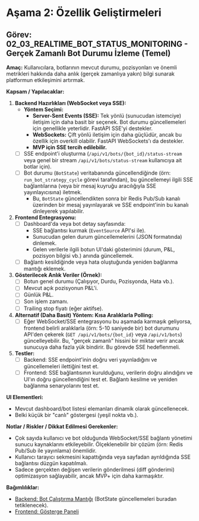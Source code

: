 # Aşama 2: Özellik Geliştirmeleri
## Görev: 02_03_REALTIME_BOT_STATUS_MONITORING - Gerçek Zamanlı Bot Durumu İzleme (Temel)

**Amaç:** Kullanıcılara, botlarının mevcut durumu, pozisyonları ve önemli metrikleri hakkında daha anlık (gerçek zamanlıya yakın) bilgi sunarak platformun etkileşimini artırmak.

**Kapsam / Yapılacaklar:**
1.  **Backend Hazırlıkları (WebSocket veya SSE):**
    *   **Yöntem Seçimi:**
        *   **Server-Sent Events (SSE):** Tek yönlü (sunucudan istemciye) iletişim için daha basit bir seçenek. Bot durumu güncellemeleri için genellikle yeterlidir. FastAPI SSE'yi destekler.
        *   **WebSockets:** Çift yönlü iletişim için daha güçlüdür, ancak bu özellik için overkill olabilir. FastAPI WebSockets'ı da destekler.
        *   **MVP için SSE tercih edilebilir.**
    - [ ] SSE endpoint'i oluşturma (`/api/v1/bots/{bot_id}/status-stream` veya genel bir stream `/api/v1/bots/status-stream` kullanıcıya ait botlar için).
    - [ ] Bot durumu (`BotState`) veritabanında güncellendiğinde (örn: `run_bot_strategy_cycle` görevi tarafından), bu güncellemeyi ilgili SSE bağlantılarına (veya bir mesaj kuyruğu aracılığıyla SSE yayınlayıcısına) iletmek.
        *   Bu, `BotState` güncellendikten sonra bir Redis Pub/Sub kanalı üzerinden bir mesaj yayınlayarak ve SSE endpoint'inin bu kanalı dinleyerek yapılabilir.
2.  **Frontend Entegrasyonu:**
    - [ ] Dashboard'da veya bot detay sayfasında:
        *   SSE bağlantısı kurmak (`EventSource` API'si ile).
        *   Sunucudan gelen durum güncellemelerini (JSON formatında) dinlemek.
        *   Gelen verilerle ilgili botun UI'daki gösterimini (durum, P&L, pozisyon bilgisi vb.) anında güncellemek.
    - [ ] Bağlantı kesildiğinde veya hata oluştuğunda yeniden bağlanma mantığı eklemek.
3.  **Gösterilecek Anlık Veriler (Örnek):**
    - [ ] Botun genel durumu (Çalışıyor, Durdu, Pozisyonda, Hata vb.).
    - [ ] Mevcut açık pozisyonun P&L'i.
    - [ ] Günlük P&L.
    - [ ] Son işlem zamanı.
    - [ ] Trailing stop fiyatı (eğer aktifse).
4.  **Alternatif (Daha Basit) Yöntem: Kısa Aralıklarla Polling:**
    - [ ] Eğer WebSocket/SSE entegrasyonu bu aşamada karmaşık geliyorsa, frontend belirli aralıklarla (örn: 5-10 saniyede bir) bot durumunu API'den çekerek (`GET /api/v1/bots/{bot_id}` veya `/api/v1/bots`) güncelleyebilir. Bu, "gerçek zamanlı" hissini bir miktar verir ancak sunucuya daha fazla yük bindirir. Bu görevde SSE hedeflenmeli.
5.  **Testler:**
    - [ ] Backend: SSE endpoint'inin doğru veri yayınladığını ve güncellemeleri ilettiğini test et.
    - [ ] Frontend: SSE bağlantısının kurulduğunu, verilerin doğru alındığını ve UI'ın doğru güncellendiğini test et. Bağlantı kesilme ve yeniden bağlanma senaryolarını test et.

**UI Elementleri:**
*   Mevcut dashboard/bot listesi elemanları dinamik olarak güncellenecek.
*   Belki küçük bir "canlı" göstergesi (yeşil nokta vb.).

**Notlar / Riskler / Dikkat Edilmesi Gerekenler:**
*   Çok sayıda kullanıcı ve bot olduğunda WebSocket/SSE bağlantı yönetimi sunucu kaynaklarını etkileyebilir. Ölçeklenebilir bir çözüm (örn: Redis Pub/Sub ile yayınlama) önemlidir.
*   Kullanıcı tarayıcı sekmesini kapattığında veya sayfadan ayrıldığında SSE bağlantısı düzgün kapatılmalı.
*   Sadece gerçekten değişen verilerin gönderilmesi (diff gönderimi) optimizasyon sağlayabilir, ancak MVP+ için daha karmaşıktır.

**Bağımlılıklar:**
*   [Backend: Bot Çalıştırma Mantığı](_PARENT_DIR_/_PARENT_DIR_/01_MVP_DEVELOPMENT/01_06_BACKEND_BOT_EXECUTION_LOGIC.md) (BotState güncellemeleri buradan tetiklenecek).
*   [Frontend: Gösterge Paneli](_PARENT_DIR_/_PARENT_DIR_/01_MVP_DEVELOPMENT/01_09_FRONTEND_DASHBOARD_PAGE.md)
